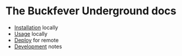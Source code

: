 # The Buckfever Underground docs

- [Installation](installation.md) locally
- [Usage](usage.md) locally
- [Deploy](deploy.md) for remote
- [Development](development.md) notes
